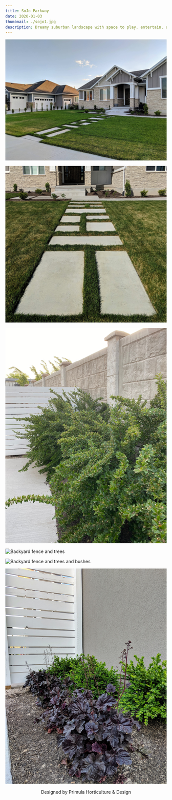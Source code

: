 ```yaml
---
title: SoJo Parkway
date: 2020-01-03
thumbnail: ./sojo1.jpg
description: Dreamy suburban landscape with space to play, entertain, and relax.
---
```


<div class="kg-card kg-image-card kg-width-wide">

![Cement pavers](./sojo1.jpg)

</div>

<div class="kg-card kg-image-card kg-width-wide">

![Cement pavers](./sojo2.jpg)

</div>

<div class="kg-card kg-image-card kg-width-wide">

![Bushes next to fence](./sojo3.jpg)

</div>

<div class="kg-card kg-image-card kg-width-wide">

![Backyard fence and trees](./sojo5.jpg)

</div>

<div class="kg-card kg-image-card kg-width-wide">

![Backyard fence and trees and bushes](./sojo6.jpg)

</div>

<div class="kg-card kg-image-card kg-width-wide">

![Obsidian Heuchera and Boxwoods](./sojo7.jpg)

</div>

<div style="text-align: center;">
Designed by Primula Horticulture & Design
</div>
